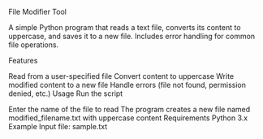 File Modifier Tool

A simple Python program that reads a text file, converts its content to uppercase, and saves it to a new file.
Includes error handling for common file operations.

Features

Read from a user-specified file
Convert content to uppercase
Write modified content to a new file
Handle errors (file not found, permission denied, etc.)
Usage
Run the script

Enter the name of the file to read
The program creates a new file named modified_filename.txt with uppercase content
Requirements
Python 3.x
Example
Input file: sample.txt
